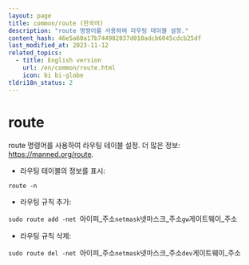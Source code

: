 ```yaml
---
layout: page
title: common/route (한국어)
description: "route 명령어를 사용하여 라우팅 테이블 설정."
content_hash: 46e5a60a17b744982037d010adcb6045cdcb25df
last_modified_at: 2023-11-12
related_topics:
  - title: English version
    url: /en/common/route.html
    icon: bi bi-globe
tldri18n_status: 2
---
```

# route

route 명령어를 사용하여 라우팅 테이블 설정.
더 많은 정보: <https://manned.org/route>.

- 라우팅 테이블의 정보를 표시:

`route -n`

- 라우팅 규칙 추가:

`sudo route add -net `<span class="tldr-var badge badge-pill bg-dark-lm bg-white-dm text-white-lm text-dark-dm font-weight-bold">아이피_주소</span>` netmask `<span class="tldr-var badge badge-pill bg-dark-lm bg-white-dm text-white-lm text-dark-dm font-weight-bold">넷마스크_주소</span>` gw `<span class="tldr-var badge badge-pill bg-dark-lm bg-white-dm text-white-lm text-dark-dm font-weight-bold">게이트웨이_주소</span>

- 라우팅 규칙 삭제:

`sudo route del -net `<span class="tldr-var badge badge-pill bg-dark-lm bg-white-dm text-white-lm text-dark-dm font-weight-bold">아이피_주소</span>` netmask `<span class="tldr-var badge badge-pill bg-dark-lm bg-white-dm text-white-lm text-dark-dm font-weight-bold">넷마스크_주소</span>` dev `<span class="tldr-var badge badge-pill bg-dark-lm bg-white-dm text-white-lm text-dark-dm font-weight-bold">게이트웨이_주소</span>
